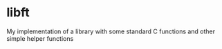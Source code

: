 # libft
My implementation of a library with some standard C functions and other simple helper functions

